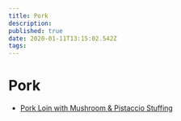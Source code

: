 ```yaml
---
title: Pork
description: 
published: true
date: 2020-01-11T13:15:02.542Z
tags: 
---
```


# Pork
+ [Pork Loin with Mushroom & Pistaccio Stuffing](Pork-Loin-with-Mushroom-and-Pistaccio-Stuffing)